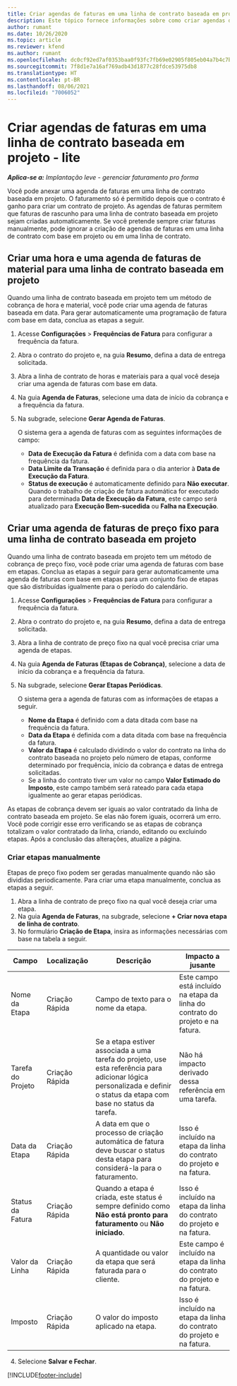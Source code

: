 ```yaml
---
title: Criar agendas de faturas em uma linha de contrato baseada em projeto - lite
description: Este tópico fornece informações sobre como criar agendas de faturas e etapas.
author: rumant
ms.date: 10/26/2020
ms.topic: article
ms.reviewer: kfend
ms.author: rumant
ms.openlocfilehash: dc0cf92ed7af0353baa0f93fc7fb69e02905f805eb04a7b4c7bc99cfe59da62a
ms.sourcegitcommit: 7f8d1e7a16af769adb43d1877c28fdce53975db8
ms.translationtype: HT
ms.contentlocale: pt-BR
ms.lasthandoff: 08/06/2021
ms.locfileid: "7006052"
---
```

# <a name="create-invoice-schedules-on-a-project-based-contract-line---lite"></a>Criar agendas de faturas em uma linha de contrato baseada em projeto - lite

_**Aplica-se a:** Implantação leve - gerenciar faturamento pro forma_

Você pode anexar uma agenda de faturas em uma linha de contrato baseada em projeto. O faturamento só é permitido depois que o contrato é ganho para criar um contrato de projeto. As agendas de faturas permitem que faturas de rascunho para uma linha de contrato baseada em projeto sejam criadas automaticamente. Se você pretende sempre criar faturas manualmente, pode ignorar a criação de agendas de faturas em uma linha de contrato com base em projeto ou em uma linha de contrato.

## <a name="create-a-time-and-material-invoice-schedule-for-a-project-based-contract-line"></a>Criar uma hora e uma agenda de faturas de material para uma linha de contrato baseada em projeto

Quando uma linha de contrato baseada em projeto tem um método de cobrança de hora e material, você pode criar uma agenda de faturas baseada em data. Para gerar automaticamente uma programação de fatura com base em data, conclua as etapas a seguir.

1. Acesse **Configurações** > **Frequências de Fatura** para configurar a frequência da fatura.
2. Abra o contrato do projeto e, na guia **Resumo**, defina a data de entrega solicitada.
3. Abra a linha de contrato de horas e materiais para a qual você deseja criar uma agenda de faturas com base em data. 
4. Na guia **Agenda de Faturas**, selecione uma data de início da cobrança e a frequência da fatura. 
5. Na subgrade, selecione **Gerar Agenda de Faturas**.

    O sistema gera a agenda de faturas com as seguintes informações de campo:

    - **Data de Execução da Fatura** é definida com a data com base na frequência da fatura.
    - **Data Limite da Transação** é definida para o dia anterior à **Data de Execução da Fatura**.
    - **Status de execução** é automaticamente definido para **Não executar**. Quando o trabalho de criação de fatura automática for executado para determinada **Data de Execução da Fatura**, este campo será atualizado para **Execução Bem-sucedida** ou **Falha na Execução**.

## <a name="create-a-fixed-price-invoice-schedule-for-a-project-based-contract-line"></a>Criar uma agenda de faturas de preço fixo para uma linha de contrato baseada em projeto

Quando uma linha de contrato baseada em projeto tem um método de cobrança de preço fixo, você pode criar uma agenda de faturas com base em etapas. Conclua as etapas a seguir para gerar automaticamente uma agenda de faturas com base em etapas para um conjunto fixo de etapas que são distribuídas igualmente para o período do calendário.

1. Acesse **Configurações** > **Frequências de Fatura** para configurar a frequência da fatura.
2. Abra o contrato do projeto e, na guia **Resumo**, defina a data de entrega solicitada.
3. Abra a linha de contrato de preço fixo na qual você precisa criar uma agenda de etapas. 
4. Na guia **Agenda de Faturas (Etapas de Cobrança)**, selecione a data de início da cobrança e a frequência da fatura. 
5. Na subgrade, selecione **Gerar Etapas Periódicas**.

    O sistema gera a agenda de faturas com as informações de etapas a seguir.

    - **Nome da Etapa** é definido com a data ditada com base na frequência da fatura.
    - **Data da Etapa** é definida com a data ditada com base na frequência da fatura.
    - **Valor da Etapa** é calculado dividindo o valor do contrato na linha do contrato baseada no projeto pelo número de etapas, conforme determinado por frequência, início da cobrança e datas de entrega solicitadas.
    - Se a linha do contrato tiver um valor no campo **Valor Estimado do Imposto**, este campo também será rateado para cada etapa igualmente ao gerar etapas periódicas.

As etapas de cobrança devem ser iguais ao valor contratado da linha de contrato baseada em projeto. Se elas não forem iguais, ocorrerá um erro. Você pode corrigir esse erro verificando se as etapas de cobrança totalizam o valor contratado da linha, criando, editando ou excluindo etapas. Após a conclusão das alterações, atualize a página.

### <a name="manually-create-milestones"></a>Criar etapas manualmente

Etapas de preço fixo podem ser geradas manualmente quando não são divididas periodicamente. Para criar uma etapa manualmente, conclua as etapas a seguir.

1. Abra a linha de contrato de preço fixo na qual você deseja criar uma etapa. 
2. Na guia **Agenda de Faturas**, na subgrade, selecione **+ Criar nova etapa de linha de contrato**.
3. No formulário **Criação de Etapa**, insira as informações necessárias com base na tabela a seguir. 

| Campo | Localização | Descrição | Impacto a jusante |
| --- | --- | --- | --- |
| Nome da Etapa | Criação Rápida | Campo de texto para o nome da etapa. | Este campo está incluído na etapa da linha do contrato do projeto e na fatura. |
| Tarefa do Projeto | Criação Rápida | Se a etapa estiver associada a uma tarefa do projeto, use esta referência para adicionar lógica personalizada e definir o status da etapa com base no status da tarefa. | Não há impacto derivado dessa referência em uma tarefa. |
| Data da Etapa | Criação Rápida | A data em que o processo de criação automática de fatura deve buscar o status desta etapa para considerá-la para o faturamento. | Isso é incluído na etapa da linha do contrato do projeto e na fatura. |
| Status da Fatura | Criação Rápida | Quando a etapa é criada, este status é sempre definido como **Não está pronto para faturamento** ou **Não iniciado**. | Isso é incluído na etapa da linha do contrato do projeto e na fatura. |
| Valor da Linha | Criação Rápida | A quantidade ou valor da etapa que será faturada para o cliente. | Este campo é incluído na etapa da linha do contrato do projeto e na fatura. |
| Imposto | Criação Rápida | O valor do imposto aplicado na etapa. | Isso é incluído na etapa da linha do contrato do projeto e na fatura. |

4. Selecione **Salvar e Fechar**.


[!INCLUDE[footer-include](../../includes/footer-banner.md)]